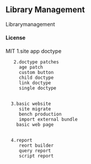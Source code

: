## Library Management

Librarymanagement

#### License

MIT
       1.site 
        app
        doctype

       2.doctype patches
         age patch
         custom button
         child doctype
         link doctype
         single doctype


      3.basic website
         site migrate
         bench production
         import external bundle
        basic web page


      4.report
         reort builder
         query report
         script report

      